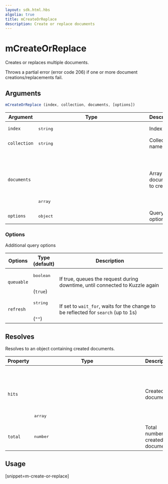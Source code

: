 ```yaml
---
layout: sdk.html.hbs
algolia: true
title: mCreateOrReplace
description: Create or replace documents
---
```



# mCreateOrReplace

Creates or replaces multiple documents.

Throws a partial error (error code 206) if one or more document creations/replacements fail.

## Arguments

```javascript
mCreateOrReplace (index, collection, documents, [options])
```

| Argument | Type | Description |
| --- | --- | --- |
| `index` | <pre>string</pre> | Index name |
| `collection` | <pre>string</pre> | Collection name |
| `documents` | <pre>array<object></pre> | Array of documents to create |
| `options` | <pre>object</pre> | Query options |

### Options

Additional query options

| Options | Type<br/>(default) | Description |
| --- | --- | --- |
| `queuable` | <pre>boolean</pre><br/>(`true`) | If true, queues the request during downtime, until connected to Kuzzle again |
| `refresh` | <pre>string</pre><br/>(`""`) | If set to `wait_for`, waits for the change to be reflected for `search` (up to 1s) |

## Resolves

Resolves to an object containing created documents.

| Property | Type | Description |
| --- | --- | --- |
| `hits` | <pre>array<object></pre> | Created documents |
| `total` | <pre>number</pre> | Total number of created documents |

## Usage

[snippet=m-create-or-replace]
